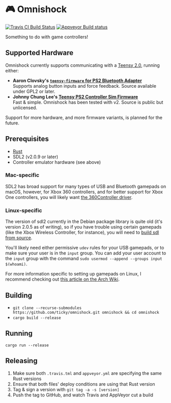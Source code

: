 # 🎮 Omnishock

[![Travis CI Build Status](https://travis-ci.org/ticky/omnishock.svg?branch=develop)](https://travis-ci.org/ticky/omnishock) [![Appveyor Build status](https://ci.appveyor.com/api/projects/status/9m0lyp0wy8djud7t/branch/develop?svg=true)](https://ci.appveyor.com/project/ticky/omnishock/branch/develop)

Something to do with game controllers!

## Supported Hardware

Omnishock currently supports communicating with a [Teensy 2.0](https://www.pjrc.com/store/teensy.html), running either:

- **Aaron Clovsky's [`teensy-firmware` for PS2 Bluetooth Adapter](http://psx-scene.com/forums/f19/how-build-your-own-ps2-bluetooth-adapter-use-real-ps3-ps4-controllers-wirelessly-your-ps2-127728/)**  
  Supports analog button inputs and force feedback. Source available under GPL2 or later.
- **Johnny Chung Lee's [Teensy PS2 Controller Sim Firmware](https://procrastineering.blogspot.com/2010/12/simulated-ps2-controller-for.html)**  
  Fast & simple. Omnishock has been tested with v2. Source is public but unlicensed.

Support for more hardware, and more firmware variants, is planned for the future.

## Prerequisites

- [Rust](https://www.rust-lang.org/install.html)
- SDL2 (v2.0.9 or later)
- Controller emulator hardware (see above)

### Mac-specific

SDL2 has broad support for many types of USB and Bluetooth gamepads on macOS, however, for Xbox 360 controllers, and for better support for Xbox One controllers, you will likely want [the 360Controller driver](https://github.com/360Controller/360Controller).

### Linux-specific

The version of sdl2 currently in the Debian package library is quite old (it's version 2.0.5 as of writing), so if you have trouble using certain gamepads (like the Xbox Wireless Controller, for instance), you will need to [build sdl from source](https://wiki.libsdl.org/Installation#Linux.2FUnix).

You'll likely need either permissive `udev` rules for your USB gamepads, or to make sure your user is in the `input` group. You can add your user account to the `input` group with the command `sudo usermod --append --groups input $(whoami)`.

For more information specific to setting up gamepads on Linux, I recommend checking out [this article on the Arch Wiki](https://wiki.archlinux.org/index.php/Gamepad).

## Building

- `git clone --recurse-submodules https://github.com/ticky/omnishock.git omnishock && cd omnishock`
- `cargo build --release`

## Running

`cargo run --release`

## Releasing

1. Make sure both `.travis.tml` and `appveyor.yml` are specifying the same Rust versions
2. Ensure that both files' deploy conditions are using that Rust version
3. Tag & sign a version with `git tag -a -s [version]`
4. Push the tag to GitHub, and watch Travis and AppVeyor cut a build
